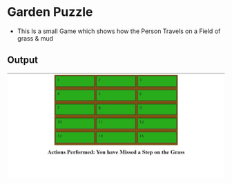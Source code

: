 # Garden Puzzle 
- This Is a small Game which shows how the Person Travels on a Field of grass & mud   

## Output
![Screenshot](screenshot.jpg)
